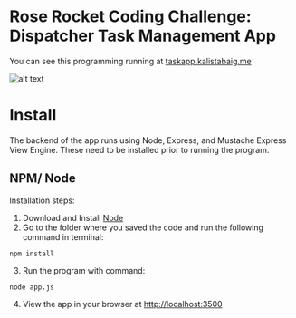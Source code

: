 # Rose Rocket Coding Challenge: Dispatcher Task Management App

You can see this programming running at [taskapp.kalistabaig.me](http://taskapp.kalistabaig.me)

![alt text](image.jpg)

# Install
The backend of the app runs using Node, Express, and Mustache Express View Engine. These need to be installed prior to running the program.

## NPM/ Node
Installation steps:
1. Download and Install [Node](https://nodejs.org/en/download/)
2. Go to the folder where you saved the code and run the following command in terminal:
 ``` 
 npm install
 ```
 3. Run the program with command: 
 ```
 node app.js
 ```
4. View the app in your browser at [http://localhost:3500](http://localhost:3500)



